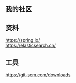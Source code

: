 ## 我的社区

## 资料
https://spring.io/  
https://elasticsearch.cn/  

## 工具
https://git-scm.com/downloads  
